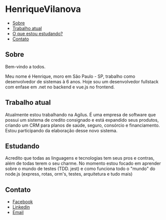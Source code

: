 # HenriqueVilanova


* [Sobre](#Sobre)
* [Trabalho atual](#trabalhoatual)
* [O que estou estudando?](#estudando)
* [Contato](#contato)

## **Sobre**
Bem-vindo a todos.

Meu nome é Henrique, moro em São Paulo - SP, trabalho como desenvolvedor de sistemas à 6 anos. Hoje sou um desenvolvedor fullstack com enfase em .net no backend e vue.js no frontend.

## **Trabalho atual**
Atualmente estou trabalhando na Agilus. É uma empresa de software que possui um sistema de credito consignado e está expandido seus produtos, criando um CRM para planos de saúde, seguro, consórcio e financiamento. Estou participando da elaboração desse novo sistema.

## **Estudando**
Acredito que todas as linguagens e tecnologias tem seus pros e contras, além de todas terem o seu charme. No momento estou focado em aprender sobre o mundo de testes (TDD. jest) e como funciona todo o "mundo" do node.js (express, rotas, orm's, testes, arquitetura e tudo mais)

## **Contato**
-   [Facebook](https://www.facebook.com/henrique.vilanovacarvalho/)
-   [Linkedin](https://www.linkedin.com/in/henrique-vilanova-carvalho/)
-   [Email](mailto:henriquevc93@gmail.com)



